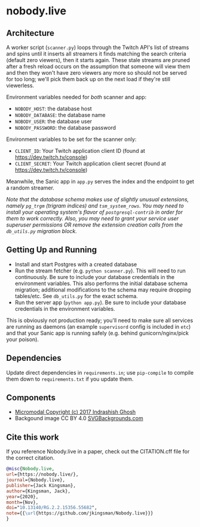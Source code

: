 # nobody.live

## Architecture

A worker script (`scanner.py`) loops through the Twitch API's list of streams and spins until it inserts all streamers it finds matching the search criteria (default zero viewers), then it starts again. These stale streams are pruned after a fresh reload occurs on the assumption that someone will view them and then they won't have zero viewers any more so should not be served for too long; we'll pick them back up on the next load if they're still viewerless.

Environment variables needed for _both_ scanner and app:

* `NOBODY_HOST`: the database host
* `NOBODY_DATABASE`: the database name
* `NOBODY_USER`: the database user
* `NOBODY_PASSWORD`: the database password

Environment variables to be set for the scanner only:

* `CLIENT_ID`: Your Twitch application client ID (found at https://dev.twitch.tv/console)
* `CLIENT_SECRET`: Your Twitch application client secret (found at https://dev.twitch.tv/console)

Meanwhile, the Sanic app in `app.py` serves the index and the endpoint to get a random streamer.

*Note that the database schema makes use of slightly unusual extensions, namely `pg_trgm` (trigram indices) and `tsm_system_rows`. You may need to install your operating system's flavor of `postgresql-contrib` in order for them to work correctly. Also, you may need to grant your service user superuser permissions OR remove the extension creation calls from the `db_utils.py` migration block.*

## Getting Up and Running

* Install and start Postgres with a created database
* Run the stream fetcher (e.g. `python scanner.py`). This will need to run continuously. Be sure to include your database credentials in the environment variables. This also performs the initial database schema migration; additional modifications to the schema may require dropping tables/etc. See `db_utils.py` for the exact schema.
* Run the server app (`python app.py`). Be sure to include your database credentials in the environment variables.

This is obviously not production ready; you'll need to make sure all services are running as daemons (an example `supervisord` config is included in `etc`) and that your Sanic app is running safely (e.g. behind gunicorn/nginx/pick your poison).

## Dependencies

Update direct dependencies in `requirements.in`; use `pip-compile` to compile them down to `requirements.txt` if you update them.

## Components

* [Micromodal Copyright (c) 2017 Indrashish Ghosh](https://github.com/Ghosh/micromodal)
* Backgound image CC BY 4.0 [SVGBackgrounds.com](https://www.svgbackgrounds.com/)


## Cite this work

If you reference Nobody.live in a paper, check out the CITATION.cff file for the correct citation.

```bibtex
@misc{Nobody.live,
url={https://nobody.live/},
journal={Nobody.live},
publisher={Jack Kingsman},
author={Kingsman, Jack},
year={2020},
month={Nov},
doi="10.13140/RG.2.2.15356.55682",
note={{\url{https://github.com/jkingsman/Nobody.live}}}
}
```
